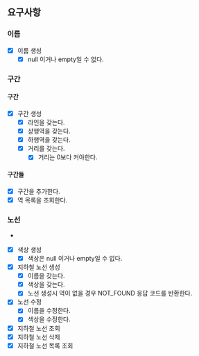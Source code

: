 ## 요구사항

### 이름

- [x] 이름 생성
    - [x] null 이거나 empty일 수 없다.

### 구간

#### 구간

- [x] 구간 생성
    - [x] 라인을 갖는다.
    - [x] 상행역을 갖는다.
    - [x] 하행역을 갖는다.
    - [x] 거리를 갖는다.
        - [x] 거리는 0보다 커야한다.

#### 구간들

- [x] 구간을 추가한다.
- [x] 역 목록을 조회한다.

### 노선
-
- [x] 색상 생성
    - [x] 색상은 null 이거나 empty일 수 없다.
- [x] 지하철 노선 생성
    - [x] 이름을 갖는다.
    - [x] 색상을 갖는다.
    - [x] 노선 생성시 역이 없을 경우 NOT_FOUND 응답 코드를 반환한다.
- [x] 노선 수정
    - [x] 이름을 수정한다.
    - [x] 색상을 수정한다.
- [x] 지하철 노선 조회
- [x] 지하철 노선 삭제
- [x] 지하철 노선 목록 조회
